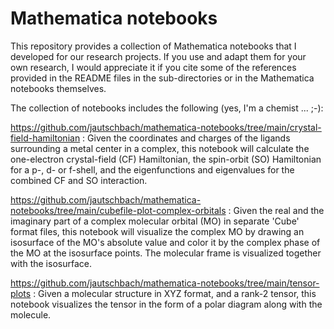 # Mathematica notebooks

This repository provides a collection of Mathematica notebooks that
I developed for our research projects. If you use and adapt them for your
own research, I would appreciate it if you cite some of the references 
provided in the README files in the sub-directories or in the Mathematica notebooks themselves. 

The collection of notebooks includes the following (yes, I'm a chemist ... ;-): 

https://github.com/jautschbach/mathematica-notebooks/tree/main/crystal-field-hamiltonian : Given the coordinates and charges of the ligands surrounding a metal center in a complex, this notebook will calculate the one-electron crystal-field (CF) Hamiltonian, the spin-orbit (SO) Hamiltonian for a p-, d- or f-shell, and the eigenfunctions and eigenvalues for the combined CF and SO interaction. 

https://github.com/jautschbach/mathematica-notebooks/tree/main/cubefile-plot-complex-orbitals : Given the real and the imaginary part of a complex molecular orbital (MO) in separate 'Cube' format files, this notebook will visualize the complex MO by drawing an isosurface of the MO's absolute value and color it by the complex phase of the MO at the isosurface points. The molecular frame is visualized together with the isosurface. 

https://github.com/jautschbach/mathematica-notebooks/tree/main/tensor-plots : Given a molecular structure in XYZ format, and a rank-2 tensor, this notebook visualizes the tensor in the form of a polar diagram along with the molecule. 
